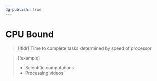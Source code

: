 ```yaml
---
dg-publish: true
---
```

# CPU Bound
> [!tldr] Time to complete tasks determined by speed of processor

> [!example]
> * Scientific computations
> * Processing videos